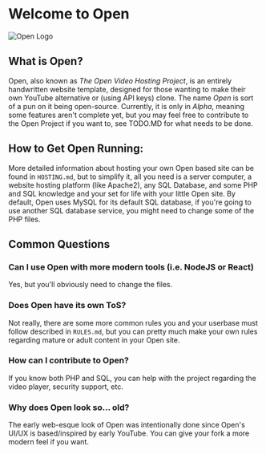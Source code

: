 # Welcome to Open
![Open Logo](https://raw.githubusercontent.com/Pineconium/OpenVideoHosting/main/OpenLogo.png)

## What is Open?
Open, also known as *The Open Video Hosting Project*, is an entirely handwritten website template, designed for those wanting to make their own YouTube alternative or (using API keys) clone. The name *Open* is sort of a pun on it being open-source. Currently, it is only in *Alpha*, meaning some features aren't complete yet, but you may feel free to contribute to the Open Project if you want to, see TODO.MD for what needs to be done.

## How to Get Open Running:
More detailed information about hosting your own Open based site can be found in `HOSTING.md`, but to simplify it, all you need is a server computer, a website hosting platform (like Apache2), any SQL Database, and some PHP and SQL knowledge and your set for life with your little Open site. By default, Open uses MySQL for its default SQL database, if you're going to use another SQL database service, you might need to change some of the PHP files.

## Common Questions
### Can I use Open with more modern tools (i.e. NodeJS or React)
Yes, but you'll obviously need to change the files.
### Does Open have its own ToS?
Not really, there are some more common rules you and your userbase must follow described in `RULES.md`, but you can pretty much make your own rules regarding mature or adult content in your Open site.
### How can I contribute to Open?
If you know both PHP and SQL, you can help with the project regarding the video player, security support, etc.
### Why does Open look so... old?
The early web-esque look of Open was intentionally done since Open's UI/UX is based/inspired by early YouTube. You can give your fork a more modern feel if you want.
